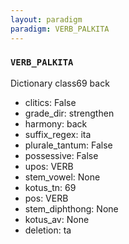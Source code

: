 ```yaml
---
layout: paradigm
paradigm: VERB_PALKITA
---
```

### ` VERB_PALKITA `

Dictionary class69 back
* clitics: False
* grade_dir: strengthen
* harmony: back
* suffix_regex: ita
* plurale_tantum: False
* possessive: False
* upos: VERB
* stem_vowel: None
* kotus_tn: 69
* pos: VERB
* stem_diphthong: None
* kotus_av: None
* deletion: ta

